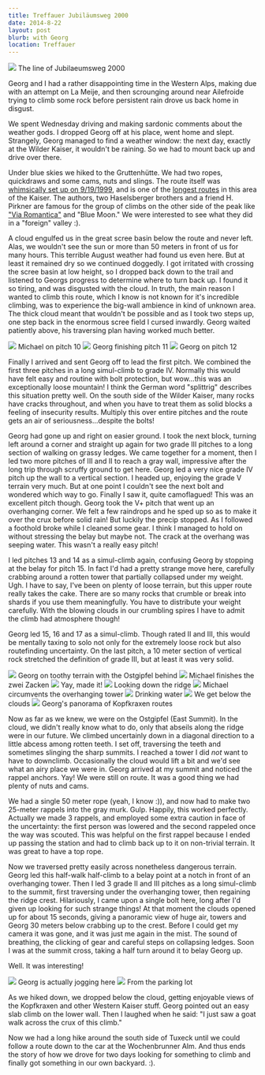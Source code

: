 ```yaml
---
title: Treffauer Jubiläumsweg 2000
date: 2014-8-22
layout: post
blurb: with Georg
location: Treffauer
---
```


<a href='https://www.flickr.com/photos/55338612@N00/14822264367'>
<img src='https://farm6.static.flickr.com/5594/14822264367_9347e770fb_b.jpg'></a>
The line of Jubilaeumsweg 2000


Georg and I had a rather disappointing time in the Western Alps, making due with
an attempt on La Meije, and then scrounging around near Ailefroide trying to
climb some rock before persistent rain drove us back home in disgust.

We spent Wednesday driving and making sardonic comments about the weather gods. 
I dropped Georg off at his place, went home and slept. Strangely, Georg managed
to find a weather window: the next day, exactly at the Wilder Kaiser, it
wouldn't be raining. So we had to mount back up and drive over there.

Under blue skies we hiked to the Gruttenhütte. We had two ropes, quickdraws and
some cams, nuts and slings. The route itself was [whimsically set up on
9/19/1999](http://www.stadler-markus.de/alpinklettern/wilder-kaiser/kletterrouten/treffauer/routeninfos/beschreibung/ostpfeiler-jubilaeumsweg-2000.html), 
and is one of the
[longest routes](http://www.bergsteigen.com/klettern/tirol/kaiser-gebirge/jubilaeumsweg-2000) in this area of the Kaiser. The authors, two
Haselsberger brothers and a friend H. Pirkner are famous for the group of climbs
on the other side of the peak like ["Via
Romantica"](http://www.mountainwerks.org/cma/2009/viaromantica.html) 
and "Blue Moon." We were
interested to see what they did in a "foreign" valley :).

A cloud engulfed us in the great scree basin below the route and never
left. Alas, we wouldn't see the sun or more than 50 meters in front of us for
many hours. This terrible August weather had found us even here. But at least it
remained dry so we continued doggedly. I got irritated with crossing the scree
basin at low height, so I dropped back down to the trail and listened to Georgs
progress to determine where to turn back up. I found it so tiring, and was
disgusted with the cloud. In truth, the main reason I wanted to climb this
route, which I know is not known for it's incredible climbing, was to experience
the big-wall ambience in kind of unknown area. The thick cloud meant that
wouldn't be possible and as I took two steps up, one step back in the enormous
scree field I cursed inwardly. Georg waited patiently above, his traversing plan
having worked much better.

<a href='https://www.flickr.com/photos/55338612@N00/14822081409'>
<img src='https://farm6.static.flickr.com/5578/14822081409_706019a7af_b.jpg'></a>
Michael on pitch 10


<a href='https://www.flickr.com/photos/55338612@N00/14985805596'>
<img src='https://farm6.static.flickr.com/5582/14985805596_5545e81fc8_b.jpg'></a>
Georg finishing pitch 11



<a href='https://www.flickr.com/photos/55338612@N00/14985808096'>
<img src='https://farm6.static.flickr.com/5589/14985808096_d1b5576188_b.jpg'></a>
Georg on pitch 12



Finally I arrived and sent Georg off to lead the first pitch. We combined the
first three pitches in a long simul-climb to grade IV. Normally this would have
felt easy and routine with bolt protection, but wow...this was an exceptionally
loose mountain! I think the German word "splittrig" describes this situation
pretty well. On the south side of the Wilder Kaiser, many rocks have cracks
throughout, and when you have to treat them as solid blocks a feeling of
insecurity results. Multiply this over entire pitches and the route gets an air
of seriousness...despite the bolts!

Georg had gone up and right on easier ground. I took the next block, turning
left around a corner and straight up again for two grade III pitches to a long
section of walking on grassy ledges. We came together for a moment, then I led
two more pitches of III and II to reach a gray wall, impressive after the long
trip through scruffy ground to get here. Georg led a very nice grade IV pitch up
the wall to a vertical section. I headed up, enjoying the grade V terrain very
much. But at one point I couldn't see the next bolt and wondered which way to
go. Finally I saw it, quite camoflagued! This was an excellent pitch though.
Georg took the V+ pitch that went up an overhanging corner. We felt a few
raindrops and he sped up so as to make it over the crux before solid rain! But
luckily the precip stopped. As I followed a foothold broke while I cleaned some
gear. I think I managed to hold on without stressing the belay but maybe
not. The crack at the overhang was seeping water. This wasn't a really easy
pitch!

I led pitches 13 and 14 as a simul-climb again, confusing Georg by stopping at
the belay for pitch 15. In fact I'd had a pretty strange move here, carefully
crabbing around a rotten tower that partially collapsed under my
weight. Ugh. I have to say, I've been on plenty of loose terrain, but this upper
route really takes the cake. There are so many rocks that crumble or break into
shards if you use them meaningfully. You have to distribute your weight
carefully. With the blowing clouds in our crumbling spires I have to admit the
climb had atmosphere though!

Georg led 15, 16 and 17 as a simul-climb. Though rated II and III, this would be
mentally taxing to solo not only for the extremely loose rock but also
routefinding uncertainty. On the last pitch, a 10 meter section of vertical rock
stretched the definition of grade III, but at least it was very solid.

<a href='https://www.flickr.com/photos/55338612@N00/14822090309'>
<img src='https://farm6.static.flickr.com/5566/14822090309_6a8478813d_b.jpg'></a>
Georg on toothy terrain with the Ostgipfel behind



<a href='https://www.flickr.com/photos/55338612@N00/14822158890'>
<img src='https://farm6.static.flickr.com/5574/14822158890_cdd7b5f76e_b.jpg'></a>
Michael finishes the zwei Zacken



<a href='https://www.flickr.com/photos/55338612@N00/15008805355'>
<img src='https://farm4.static.flickr.com/3892/15008805355_8bca8f66e2_b.jpg'></a>
Yay, made it!



<a href='https://www.flickr.com/photos/55338612@N00/14822186198'>
<img src='https://farm4.static.flickr.com/3869/14822186198_8c8b584b71_b.jpg'></a>
Looking down the ridge



<a href='https://www.flickr.com/photos/55338612@N00/14822276557'>
<img src='https://farm4.static.flickr.com/3863/14822276557_0865ffbaff_b.jpg'></a>
Michael circumvents the overhanging tower



<a href='https://www.flickr.com/photos/55338612@N00/14822168060'>
<img src='https://farm4.static.flickr.com/3902/14822168060_e69e6d3212_b.jpg'></a>
Drinking water



<a href='https://www.flickr.com/photos/55338612@N00/14822285007'>
<img src='https://farm4.static.flickr.com/3900/14822285007_dca47959e8_b.jpg'></a>
We get below the clouds



<a href='https://www.flickr.com/photos/55338612@N00/14822288807'>
<img src='https://farm4.static.flickr.com/3908/14822288807_8135db5050_b.jpg'></a>
Georg's panorama of Kopfkraxen routes



Now as far as we knew, we were on the Ostgipfel (East Summit). In the cloud, we
didn't really know what to do, only that abseils along the ridge were in our
future.  We climbed uncertainly down in a diagonal direction to a little abcess
among rotten teeth. I set off, traversing the teeth and sometimes slinging the
sharp summits. I reached a tower I did *not* want to have to
downclimb. Occasionally the cloud would lift a bit and we'd see what an airy
place we were in. Georg arrived at my summit and noticed the rappel
anchors. Yay! We were still on route. It was a good thing we had plenty of nuts
and cams. 

We had a single 50 meter rope (yeah, I know :)), and now had to make two
25-meter rappels into the gray murk. Gulp. Happily, this worked
perfectly. Actually we made 3 rappels, and employed some extra caution in face
of the uncertainty: the first person was lowered and the second rappeled once
the way was scouted. This was helpful on the first rappel because I ended up
passing the station and had to climb back up to it on non-trivial terrain. It
was great to have a top rope.

Now we traversed pretty easily across nonetheless dangerous terrain. Georg led
this half-walk half-climb to a belay point at a notch in front of an overhanging
tower. Then I led 3 grade II and III pitches as a long simul-climb to the
summit, first traversing under the overhanging tower, then regaining the ridge
crest. Hilariously, I came upon a single bolt here, long after I'd given up
looking for such strange things! At that moment the clouds opened up for about
15 seconds, giving a panoramic view of huge air, towers and Georg 30 meters
below crabbing up to the crest. Before I could get my camera it was gone, and it
was just me again in the mist. The sound of breathing, the clicking of gear and
careful steps on collapsing ledges. Soon I was at the summit cross, taking a
half turn around it to belay Georg up.

Well. It was interesting!

<a href='https://www.flickr.com/photos/55338612@N00/14985826866'>
<img src='https://farm4.static.flickr.com/3896/14985826866_cb84f5c479_b.jpg'></a>
Georg is actually jogging here



<a href='https://www.flickr.com/photos/55338612@N00/14822199908'>
<img src='https://farm6.static.flickr.com/5558/14822199908_dec2e22927_b.jpg'></a>
From the parking lot



As we hiked down, we dropped below the cloud, getting enjoyable views of the
Kopfkraxen and other Western Kaiser stuff. Georg pointed out an easy slab climb
on the lower wall. Then I laughed when he said: "I just saw a goat walk across
the crux of this climb."

Now we had a long hike around the south side of Tuxeck until we could follow a
route down to the car at the Wochenbrunner Alm. And thus ends the story of how
we drove for two days looking for something to climb and finally got something
in our own backyard. :).



